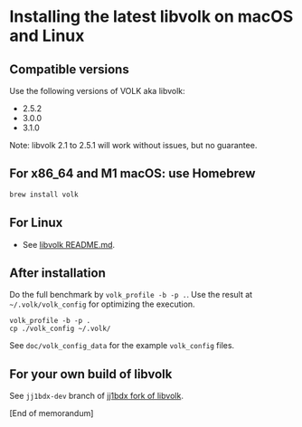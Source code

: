 # Installing the latest libvolk on macOS and Linux

## Compatible versions

Use the following versions of VOLK aka libvolk:

* 2.5.2
* 3.0.0
* 3.1.0

Note: libvolk 2.1 to 2.5.1 will work without issues, but no guarantee.

## For x86_64 and M1 macOS: use Homebrew

```sh
brew install volk
```

## For Linux

* See [libvolk README.md](https://github.com/gnuradio/volk#readme).
 
## After installation

Do the full benchmark by `volk_profile -b -p .`. Use the result at `~/.volk/volk_config` for optimizing the execution.

```shell
volk_profile -b -p .
cp ./volk_config ~/.volk/
```

See `doc/volk_config_data` for the example `volk_config` files.

## For your own build of libvolk

See `jj1bdx-dev` branch of [jj1bdx fork of libvolk](https://github.com/jj1bdx/libvolk).

[End of memorandum]
